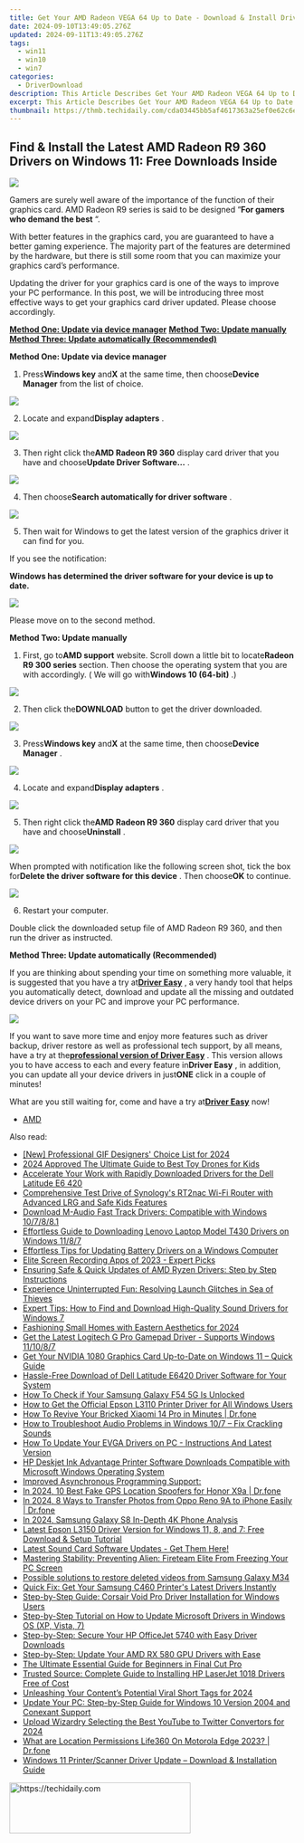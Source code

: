 ```yaml
---
title: Get Your AMD Radeon VEGA 64 Up to Date - Download & Install Drivers Easily on Windows PCs!
date: 2024-09-10T13:49:05.276Z
updated: 2024-09-11T13:49:05.276Z
tags:
  - win11
  - win10
  - win7
categories:
  - DriverDownload
description: This Article Describes Get Your AMD Radeon VEGA 64 Up to Date - Download & Install Drivers Easily on Windows PCs!
excerpt: This Article Describes Get Your AMD Radeon VEGA 64 Up to Date - Download & Install Drivers Easily on Windows PCs!
thumbnail: https://thmb.techidaily.com/cda03445bb5af4617363a25ef0e62c6e1b665fa4bde7d33e5a5fc0aac172c936.jpg
---
```


## Find & Install the Latest AMD Radeon R9 360 Drivers on Windows 11: Free Downloads Inside

![](https://images.drivereasy.com/wp-content/uploads/2017/01/img_586b7375b8596.jpg)
  
 Gamers are surely well aware of the importance of the function of their graphics card. AMD Radeon R9 series is said to be designed “**For gamers who demand the best** “.  
  
 With better features in the graphics card, you are guaranteed to have a better gaming experience. The majority part of the features are determined by the hardware, but there is still some room that you can maximize your graphics card’s performance.
  
 Updating the driver for your graphics card is one of the ways to improve your PC performance. In this post, we will be introducing three most effective ways to get your graphics card driver updated. Please choose accordingly.
  
[**Method One: Update via device manager**](https://tools.techidaily.com/drivereasy/download/)
[**Method Two: Update manually**](https://tools.techidaily.com/drivereasy/download/)
[**Method Three: Update automatically (Recommended)**](https://www.drivereasy.com/knowledge/amd-radeon-r9-360-graphics-driver-download-update-windows-10/#3)
  
 **Method One: Update via device manager**
  
 1) Press**Windows key** and**X** at the same time, then choose**Device Manager** from the list of choice.
  
![](https://images.drivereasy.com/wp-content/uploads/2017/01/img_586b799d15ed0.png)

 2) Locate and expand**Display adapters** .
  
![](https://images.drivereasy.com/wp-content/uploads/2016/12/img_58633888b815f.jpg)

 3) Then right click the**AMD Radeon R9 360**  display card driver that you have and choose**Update Driver Software…** .  
  
![](https://images.drivereasy.com/wp-content/uploads/2016/12/img_58633adf15869.jpg)
  
 4) Then choose**Search automatically for driver software** .
  
![](https://images.drivereasy.com/wp-content/uploads/2016/12/img_58633bb7037e2.jpg)
  
 5) Then wait for Windows to get the latest version of the graphics driver it can find for you.  
  
 If you see the notification:  
  
 **Windows has determined the driver software for your device is up to date.**
  
![](https://images.drivereasy.com/wp-content/uploads/2016/12/img_58633c3acc5d9.png)
  
 Please move on to the second method.
  
 **Method Two: Update manually**
  
 1) First, go to**AMD support** website. Scroll down a little bit to locate**Radeon R9 300 series** section. Then choose the operating system that you are with accordingly. ( We will go with**Windows 10 (64-bit)** .)  
  
![](https://images.drivereasy.com/wp-content/uploads/2017/01/img_586b7b0645e4c.png)

 2) Then click the**DOWNLOAD** button to get the driver downloaded.  
  
![](https://images.drivereasy.com/wp-content/uploads/2017/01/img_586b7b45a5b14.jpg)
  
 3) Press**Windows key** and**X** at the same time, then choose**Device Manager** .
  
![](https://images.drivereasy.com/wp-content/uploads/2016/12/img_58633847649da.png)

 4) Locate and expand**Display adapters** .
  
![](https://images.drivereasy.com/wp-content/uploads/2016/12/img_58633888b815f.jpg)
  
 5) Then right click the**AMD Radeon R9 360** display card driver that you have and choose**Uninstall** .
  
![](https://images.drivereasy.com/wp-content/uploads/2016/12/img_58633ead50985.jpg)

 When prompted with notification like the following screen shot, tick the box for**Delete the driver software for this device** . Then choose**OK** to continue.
  
![](https://images.drivereasy.com/wp-content/uploads/2016/12/img_5860d243e91ce.png)

 6) Restart your computer.
  
 Double click the downloaded setup file of AMD Radeon R9 360, and then run the driver as instructed.
  
 **Method Three: Update automatically (Recommended)**
  
 If you are thinking about spending your time on something more valuable, it is suggested that you have a try at[**Driver Easy**](https://tools.techidaily.com/drivereasy/download/) , a very handy tool that helps you automatically detect, download and update all the missing and outdated device drivers on your PC and improve your PC performance.
  
![](https://images.drivereasy.com/wp-content/uploads/2017/04/img_58e89a417a730.png)

 If you want to save more time and enjoy more features such as driver backup, driver restore as well as professional tech support, by all means, have a try at the[**professional version of Driver Easy**](https://tools.techidaily.com/drivereasy/download/) . This version allows you to have access to each and every feature in**Driver Easy** , in addition, you can update all your device drivers in just**ONE** click in a couple of minutes!
  
 What are you still waiting for, come and have a try at[**Driver Easy**](https://tools.techidaily.com/drivereasy/download/) now!

* [AMD](https://tools.techidaily.com/drivereasy/download/)

<ins class="adsbygoogle"
     style="display:block"
     data-ad-format="autorelaxed"
     data-ad-client="ca-pub-7571918770474297"
     data-ad-slot="1223367746"></ins>



<ins class="adsbygoogle"
     style="display:block"
     data-ad-client="ca-pub-7571918770474297"
     data-ad-slot="8358498916"
     data-ad-format="auto"
     data-full-width-responsive="true"></ins>

<span class="atpl-alsoreadstyle">Also read:</span>
<div><ul>
<li><a href="https://youtube-data.techidaily.com/rofessional-gif-designers-choice-list-for-2024/"><u>[New] Professional GIF Designers' Choice List for 2024</u></a></li>
<li><a href="https://article-knowledge.techidaily.com/2024-approved-the-ultimate-guide-to-best-toy-drones-for-kids/"><u>2024 Approved  The Ultimate Guide to Best Toy Drones for Kids</u></a></li>
<li><a href="https://driver-download.techidaily.com/1722971187990-accelerate-your-work-with-rapidly-downloaded-drivers-for-the-dell-latitude-e6-420/"><u>Accelerate Your Work with Rapidly Downloaded Drivers for the Dell Latitude E6 420</u></a></li>
<li><a href="https://buynow-info.techidaily.com/comprehensive-test-drive-of-synologys-rt2nac-wi-fi-router-with-advanced-lrg-and-safe-kids-features/"><u>Comprehensive Test Drive of Synology's RT2nac Wi-Fi Router with Advanced LRG and Safe Kids Features</u></a></li>
<li><a href="https://driver-download.techidaily.com/download-m-audio-fast-track-drivers-compatible-with-windows-107881/"><u>Download M-Audio Fast Track Drivers: Compatible with Windows 10/7/8/8.1</u></a></li>
<li><a href="https://driver-download.techidaily.com/effortless-guide-to-downloading-lenovo-laptop-model-t430-drivers-on-windows-1187/"><u>Effortless Guide to Downloading Lenovo Laptop Model T430 Drivers on Windows 11/8/7</u></a></li>
<li><a href="https://driver-download.techidaily.com/effortless-tips-for-updating-battery-drivers-on-a-windows-computer/"><u>Effortless Tips for Updating Battery Drivers on a Windows Computer</u></a></li>
<li><a href="https://screen-capture.techidaily.com/elite-screen-recording-apps-of-2023-expert-picks/"><u>Elite Screen Recording Apps of 2023 - Expert Picks</u></a></li>
<li><a href="https://driver-download.techidaily.com/ensuring-safe-and-quick-updates-of-amd-ryzen-drivers-step-by-step-instructions/"><u>Ensuring Safe & Quick Updates of AMD Ryzen Drivers: Step by Step Instructions</u></a></li>
<li><a href="https://win-solutions.techidaily.com/experience-uninterrupted-fun-resolving-launch-glitches-in-sea-of-thieves/"><u>Experience Uninterrupted Fun: Resolving Launch Glitches in Sea of Thieves</u></a></li>
<li><a href="https://driver-download.techidaily.com/expert-tips-how-to-find-and-download-high-quality-sound-drivers-for-windows-7/"><u>Expert Tips: How to Find and Download High-Quality Sound Drivers for Windows 7</u></a></li>
<li><a href="https://remote-screen-capture.techidaily.com/fashioning-small-homes-with-eastern-aesthetics-for-2024/"><u>Fashioning Small Homes with Eastern Aesthetics for 2024</u></a></li>
<li><a href="https://driver-download.techidaily.com/get-the-latest-logitech-g-pro-gamepad-driver-supports-windows-111087/"><u>Get the Latest Logitech G Pro Gamepad Driver - Supports Windows 11/10/8/7</u></a></li>
<li><a href="https://driver-download.techidaily.com/get-your-nvidia-1080-graphics-card-up-to-date-on-windows-11-quick-guide/"><u>Get Your NVIDIA 1080 Graphics Card Up-to-Date on Windows 11 – Quick Guide</u></a></li>
<li><a href="https://driver-download.techidaily.com/hassle-free-download-of-dell-latitude-e6420-driver-software-for-your-system/"><u>Hassle-Free Download of Dell Latitude E6420 Driver Software for Your System</u></a></li>
<li><a href="https://sim-unlock.techidaily.com/how-to-check-if-your-samsung-galaxy-f54-5g-is-unlocked-by-drfone-android/"><u>How To Check if Your Samsung Galaxy F54 5G Is Unlocked</u></a></li>
<li><a href="https://driver-download.techidaily.com/how-to-get-the-official-epson-l3110-printer-driver-for-all-windows-users/"><u>How to Get the Official Epson L3110 Printer Driver for All Windows Users</u></a></li>
<li><a href="https://fix-guide.techidaily.com/how-to-revive-your-bricked-xiaomi-14-pro-in-minutes-drfone-by-drfone-fix-android-problems-fix-android-problems/"><u>How To Revive Your Bricked Xiaomi 14 Pro in Minutes | Dr.fone</u></a></li>
<li><a href="https://common-error.techidaily.com/how-to-troubleshoot-audio-problems-in-windows-107-fix-crackling-sounds/"><u>How to Troubleshoot Audio Problems in Windows 10/7 – Fix Crackling Sounds</u></a></li>
<li><a href="https://driver-download.techidaily.com/how-to-update-your-evga-drivers-on-pc-instructions-and-latest-version/"><u>How To Update Your EVGA Drivers on PC - Instructions And Latest Version</u></a></li>
<li><a href="https://driver-download.techidaily.com/hp-deskjet-ink-advantage-printer-software-downloads-compatible-with-microsoft-windows-operating-system/"><u>HP Deskjet Ink Advantage Printer Software Downloads Compatible with Microsoft Windows Operating System</u></a></li>
<li><a href="https://fox-that.techidaily.com/improved-asynchronous-programming-support/"><u>Improved Asynchronous Programming Support:</u></a></li>
<li><a href="https://change-location.techidaily.com/in-2024-10-best-fake-gps-location-spoofers-for-honor-x9a-drfone-by-drfone-virtual-android/"><u>In 2024, 10 Best Fake GPS Location Spoofers for Honor X9a | Dr.fone</u></a></li>
<li><a href="https://android-transfer.techidaily.com/in-2024-8-ways-to-transfer-photos-from-oppo-reno-9a-to-iphone-easily-drfone-by-drfone-transfer-from-android-transfer-from-android/"><u>In 2024, 8 Ways to Transfer Photos from Oppo Reno 9A to iPhone Easily | Dr.fone</u></a></li>
<li><a href="https://extra-guidance.techidaily.com/in-2024-samsung-galaxy-s8-in-depth-4k-phone-analysis/"><u>In 2024, Samsung Galaxy S8  In-Depth 4K Phone Analysis</u></a></li>
<li><a href="https://driver-download.techidaily.com/latest-epson-l3150-driver-version-for-windows-11-8-and-7-free-download-and-setup-tutorial/"><u>Latest Epson L3150 Driver Version for Windows 11, 8, and 7: Free Download & Setup Tutorial</u></a></li>
<li><a href="https://driver-download.techidaily.com/1722969326501-latest-sound-card-software-updates-get-them-here/"><u>Latest Sound Card Software Updates - Get Them Here!</u></a></li>
<li><a href="https://win-answers.techidaily.com/mastering-stability-preventing-alien-fireteam-elite-from-freezing-your-pc-screen/"><u>Mastering Stability: Preventing Alien: Fireteam Elite From Freezing Your PC Screen</u></a></li>
<li><a href="https://review-topics.techidaily.com/possible-solutions-to-restore-deleted-videos-from-samsung-galaxy-m34-by-fonelab-android-recover-video/"><u>Possible solutions to restore deleted videos from Samsung Galaxy M34</u></a></li>
<li><a href="https://driver-download.techidaily.com/quick-fix-get-your-samsung-c460-printers-latest-drivers-instantly/"><u>Quick Fix: Get Your Samsung C460 Printer's Latest Drivers Instantly</u></a></li>
<li><a href="https://driver-download.techidaily.com/step-by-step-guide-corsair-void-pro-driver-installation-for-windows-users/"><u>Step-by-Step Guide: Corsair Void Pro Driver Installation for Windows Users</u></a></li>
<li><a href="https://driver-download.techidaily.com/step-by-step-tutorial-on-how-to-update-microsoft-drivers-in-windows-os-xp-vista-7/"><u>Step-by-Step Tutorial on How to Update Microsoft Drivers in Windows OS (XP, Vista, 7)</u></a></li>
<li><a href="https://driver-download.techidaily.com/step-by-step-secure-your-hp-officejet-5740-with-easy-driver-downloads/"><u>Step-by-Step: Secure Your HP OfficeJet 5740 with Easy Driver Downloads</u></a></li>
<li><a href="https://driver-download.techidaily.com/step-by-step-update-your-amd-rx-580-gpu-drivers-with-ease/"><u>Step-by-Step: Update Your AMD RX 580 GPU Drivers with Ease</u></a></li>
<li><a href="https://extra-lessons.techidaily.com/the-ultimate-essential-guide-for-beginners-in-final-cut-pro/"><u>The Ultimate Essential Guide for Beginners in Final Cut Pro</u></a></li>
<li><a href="https://driver-download.techidaily.com/trusted-source-complete-guide-to-installing-hp-laserjet-1018-drivers-free-of-cost/"><u>Trusted Source: Complete Guide to Installing HP LaserJet 1018 Drivers Free of Cost</u></a></li>
<li><a href="https://facebook-video-share.techidaily.com/unleashing-your-contents-potential-viral-short-tags-for-2024/"><u>Unleashing Your Content’s Potential  Viral Short Tags for 2024</u></a></li>
<li><a href="https://driver-download.techidaily.com/update-your-pc-step-by-step-guide-for-windows-10-version-2004-and-conexant-support/"><u>Update Your PC: Step-by-Step Guide for Windows 10 Version 2004 and Conexant Support</u></a></li>
<li><a href="https://some-guidance.techidaily.com/upload-wizardry-selecting-the-best-youtube-to-twitter-convertors-for-2024/"><u>Upload Wizardry  Selecting the Best YouTube to Twitter Convertors for 2024</u></a></li>
<li><a href="https://fake-location.techidaily.com/what-are-location-permissions-life360-on-motorola-edge-2023-drfone-by-drfone-virtual-android/"><u>What are Location Permissions Life360 On Motorola Edge 2023? | Dr.fone</u></a></li>
<li><a href="https://driver-download.techidaily.com/windows-11-printerscanner-driver-update-download-and-installation-guide/"><u>Windows 11 Printer/Scanner Driver Update – Download & Installation Guide</u></a></li>
</ul></div>





<!-- affiliate ads begin -->
<a href="https://aligracehair.sjv.io/c/5597632/2135401/19272" target="_top" id="2135401">
  <img src="//a.impactradius-go.com/display-ad/19272-2135401" border="0" alt="https://techidaily.com" width="320" height="90"/>
</a>
<img height="0" width="0" src="https://aligracehair.sjv.io/i/5597632/2135401/19272" style="position:absolute;visibility:hidden;" border="0" />
<!-- affiliate ads end -->



